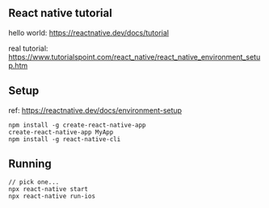 ## React native tutorial

hello world:
https://reactnative.dev/docs/tutorial

real tutorial:
https://www.tutorialspoint.com/react_native/react_native_environment_setup.htm


## Setup
ref: https://reactnative.dev/docs/environment-setup

```
npm install -g create-react-native-app
create-react-native-app MyApp
npm install -g react-native-cli
```


## Running

```
// pick one...
npx react-native start
npx react-native run-ios
```